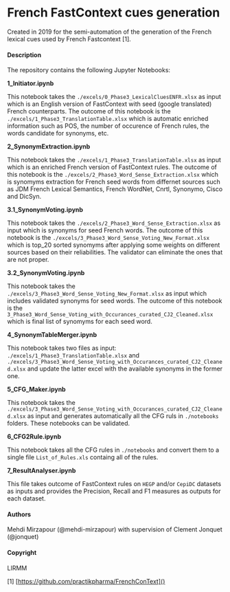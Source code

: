# French FastContext cues generation

Created in 2019 for the semi-automation of the generation of the French lexical cues used by French Fastcontext [1].

#### Description
The repository contains the following Jupyter Notebooks:  



**1_Initiator.ipynb**   

This notebook takes the `./excels/0_Phase3_LexicalCluesENFR.xlsx` as input which is an English version of FastContext with seed (google translated) French counterparts. The outcome of this notebook is the `./excels/1_Phase3_TranslationTable.xlsx` which is automatic enriched information such as POS, the number of occurence of French rules, the words candidate for synonyms, etc.  

**2_SynonymExtraction.ipynb**  

This notebook takes the `./excels/1_Phase3_TranslationTable.xlsx` as input which is an enriched French version of FastContext rules. The outcome of this notebook is the `./excels/2_Phase3_Word_Sense_Extraction.xlsx` which is synomyms extraction for French seed words from differnet sources such as JDM French Lexical Semantics, French WordNet, Cnrtl, Synonymo, Cisco and DicSyn.  

**3.1_SynonymVoting.ipynb**  

This notebook takes the `./excels/2_Phase3_Word_Sense_Extraction.xlsx` as input which is synonyms for seed French words. The outcome of this notebook is the `./excels/3_Phase3_Word_Sense_Voting_New_Format.xlsx` which is top_20 sorted synomyms after applying some weights on different sources based on their reliabilities. The validator can eliminate the ones that are not proper.

**3.2_SynonymVoting.ipynb**  

This notebook takes the `./excels/3_Phase3_Word_Sense_Voting_New_Format.xlsx` as input which includes validated synonyms for seed words. The outcome of this notebook is the `3_Phase3_Word_Sense_Voting_with_Occurances_curated_CJ2_Cleaned.xlsx` which is final list of synomyms for each seed word. 

**4_SynonymTableMerger.ipynb**  

This notebook takes two files as input:  `./excels/1_Phase3_TranslationTable.xlsx` and `./excels/3_Phase3_Word_Sense_Voting_with_Occurances_curated_CJ2_Cleaned.xlsx` and update the latter excel with the available synonyms in the former one.


**5_CFG_Maker.ipynb**  

This notebook takes the `./excels/3_Phase3_Word_Sense_Voting_with_Occurances_curated_CJ2_Cleaned.xlsx` as input and generates automatically all the CFG ruls in `./notebooks` folders. These notebooks can be validated.

**6_CFG2Rule.ipynb**  

This notebook takes all the CFG rules in `./notebooks` and convert them to a single file `List_of_Rules.xls` containg all of the rules.

**7_ResultAnalyser.ipynb**  

This file takes outcome of FastContext rules on `HEGP` and/or `CepiDC` datasets as inputs and provides the Precision, Recall and F1 measures as outputs for each dataset.

#### Authors 
Mehdi Mirzapour (@mehdi-mirzapour) with supervision of Clement Jonquet (@jonquet)

#### Copyright
LIRMM


[1] [https://github.com/practikpharma/FrenchConText]()
